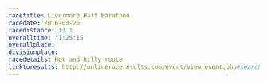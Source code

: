 ```yaml
---
racetitle: Livermore Half Marathon
racedate: 2016-03-26
racedistance: 13.1
overalltime: '1:25:15'
overallplace: 
divisionplace: 
racedetails: Hot and hilly route
linktoresults: http://onlineraceresults.com/event/view_event.php#search-form
---
```


